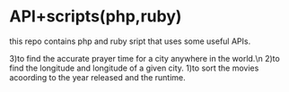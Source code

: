 # API+scripts(php,ruby)
this repo contains php and ruby sript that uses some useful APIs.

3)to find the accurate prayer time for a city anywhere in the world.\n
2)to find the longitude and longitude of a given city.
1)to sort the movies acoording to the year released and the runtime.

